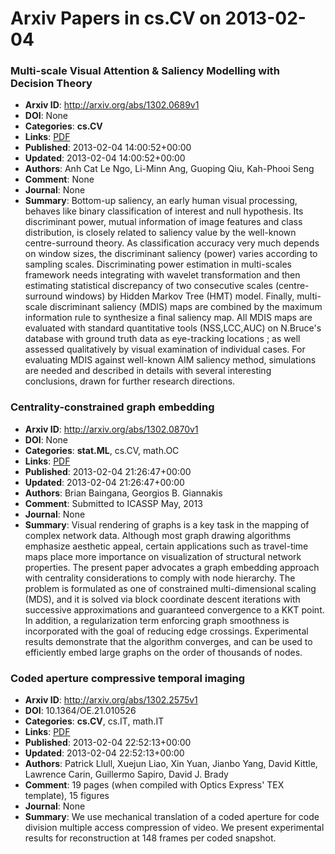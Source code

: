 # Arxiv Papers in cs.CV on 2013-02-04
### Multi-scale Visual Attention & Saliency Modelling with Decision Theory
- **Arxiv ID**: http://arxiv.org/abs/1302.0689v1
- **DOI**: None
- **Categories**: **cs.CV**
- **Links**: [PDF](http://arxiv.org/pdf/1302.0689v1)
- **Published**: 2013-02-04 14:00:52+00:00
- **Updated**: 2013-02-04 14:00:52+00:00
- **Authors**: Anh Cat Le Ngo, Li-Minn Ang, Guoping Qiu, Kah-Phooi Seng
- **Comment**: None
- **Journal**: None
- **Summary**: Bottom-up saliency, an early human visual processing, behaves like binary classification of interest and null hypothesis. Its discriminant power, mutual information of image features and class distribution, is closely related to saliency value by the well-known centre-surround theory. As classification accuracy very much depends on window sizes, the discriminant saliency (power) varies according to sampling scales. Discriminating power estimation in multi-scales framework needs integrating with wavelet transformation and then estimating statistical discrepancy of two consecutive scales (centre-surround windows) by Hidden Markov Tree (HMT) model. Finally, multi-scale discriminant saliency (MDIS) maps are combined by the maximum information rule to synthesize a final saliency map. All MDIS maps are evaluated with standard quantitative tools (NSS,LCC,AUC) on N.Bruce's database with ground truth data as eye-tracking locations ; as well assessed qualitatively by visual examination of individual cases. For evaluating MDIS against well-known AIM saliency method, simulations are needed and described in details with several interesting conclusions, drawn for further research directions.



### Centrality-constrained graph embedding
- **Arxiv ID**: http://arxiv.org/abs/1302.0870v1
- **DOI**: None
- **Categories**: **stat.ML**, cs.CV, math.OC
- **Links**: [PDF](http://arxiv.org/pdf/1302.0870v1)
- **Published**: 2013-02-04 21:26:47+00:00
- **Updated**: 2013-02-04 21:26:47+00:00
- **Authors**: Brian Baingana, Georgios B. Giannakis
- **Comment**: Submitted to ICASSP May, 2013
- **Journal**: None
- **Summary**: Visual rendering of graphs is a key task in the mapping of complex network data. Although most graph drawing algorithms emphasize aesthetic appeal, certain applications such as travel-time maps place more importance on visualization of structural network properties. The present paper advocates a graph embedding approach with centrality considerations to comply with node hierarchy. The problem is formulated as one of constrained multi-dimensional scaling (MDS), and it is solved via block coordinate descent iterations with successive approximations and guaranteed convergence to a KKT point. In addition, a regularization term enforcing graph smoothness is incorporated with the goal of reducing edge crossings. Experimental results demonstrate that the algorithm converges, and can be used to efficiently embed large graphs on the order of thousands of nodes.



### Coded aperture compressive temporal imaging
- **Arxiv ID**: http://arxiv.org/abs/1302.2575v1
- **DOI**: 10.1364/OE.21.010526
- **Categories**: **cs.CV**, cs.IT, math.IT
- **Links**: [PDF](http://arxiv.org/pdf/1302.2575v1)
- **Published**: 2013-02-04 22:52:13+00:00
- **Updated**: 2013-02-04 22:52:13+00:00
- **Authors**: Patrick Llull, Xuejun Liao, Xin Yuan, Jianbo Yang, David Kittle, Lawrence Carin, Guillermo Sapiro, David J. Brady
- **Comment**: 19 pages (when compiled with Optics Express' TEX template), 15
  figures
- **Journal**: None
- **Summary**: We use mechanical translation of a coded aperture for code division multiple access compression of video. We present experimental results for reconstruction at 148 frames per coded snapshot.



